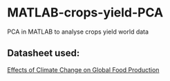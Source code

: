 # MATLAB-crops-yield-PCA
PCA in MATLAB to analyse crops yield world data


## Datasheet used:
[Effects of Climate Change on Global Food Production](https://data.world/nasa/effects-of-climate-change-on-global-food-production-v-1/workspace/file?filename=crops-yield-changes-hadcm3-sres.xls)
